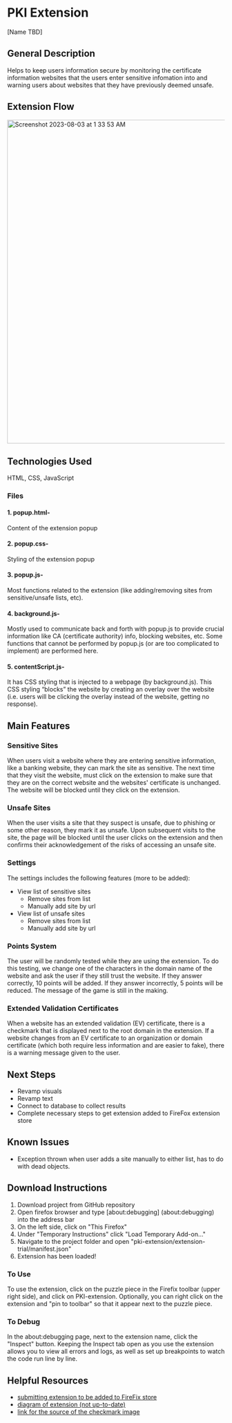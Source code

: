# PKI Extension

[Name TBD]   

## General Description

Helps to keep users information secure by monitoring the certificate information websites that the users enter sensitive infomation into and warning users about websites that they have previously deemed unsafe.

## Extension Flow

<img width="749" alt="Screenshot 2023-08-03 at 1 33 53 AM" src="https://github.com/arminapr/pki-extension/assets/118499953/1f788a96-af0e-4324-bb22-ee31aaf1a31a">

## Technologies Used
HTML, CSS, JavaScript

### Files
#### 1. popup.html- 
Content of the extension popup
#### 2. popup.css- 
Styling of the extension popup
#### 3. popup.js- 
Most functions related to the extension (like adding/removing sites from sensitive/unsafe lists, etc).
#### 4. background.js- 
Mostly used to communicate back and forth with popup.js to provide crucial information like CA (certificate authority) info, blocking websites, etc. Some functions that cannot be performed by popup.js (or are too complicated to implement) are performed here. 
#### 5. contentScript.js- 
It has CSS styling that is injected to a webpage (by background.js). This CSS styling “blocks” the website by creating an overlay over the website (i.e. users will be clicking the overlay instead of the website, getting no response). 


## Main Features

### Sensitive Sites
When users visit a website where they are entering sensitive information, like a banking website, they can mark the site as sensitive. The next time that they visit the website, must click on the extension to make sure that they are on the correct website and the websites' certificate is unchanged. The website will be blocked until they click on the extension.

### Unsafe Sites
When the user visits a site that they suspect is unsafe, due to phishing or some other reason, they mark it as unsafe. Upon subsequent visits to the site, the page will be blocked until the user clicks on the extension and then confirms their acknowledgement of the risks of accessing an unsafe site.

### Settings
The settings includes the following features (more to be added):
- View list of sensitive sites
    - Remove sites from list
    - Manually add site by url
- View list of unsafe sites
    - Remove sites from list
    - Manually add site by url

### Points System
The user will be randomly tested while they are using the extension. To do this testing, we change one of the characters in the domain name of the website and ask the user if they still trust the website. If they answer correctly, 10 points will be added. If they answer incorrectly, 5 points will be reduced. The message of the game is still in the making.

### Extended Validation Certificates
When a website has an extended validation (EV) certificate, there is a checkmark that is displayed next to the root domain in the extension. If a website changes from an EV certificate to an organization or domain certificate (which both require less information and are easier to fake), there is a warning message given to the user.

## Next Steps

- Revamp visuals
- Revamp text
- Connect to database to collect results
- Complete necessary steps to get extension added to FireFox extension store

## Known Issues

- Exception thrown when user adds a site manually to either list, has to do with dead objects.

## Download Instructions
1. Download project from GitHub repository
2. Open firefox browser and type [about:debugging] (about:debugging) into the address bar
3. On the left side, click on "This Firefox"
4. Under "Temporary Instructions" click "Load Temporary Add-on..."
5. Navigate to the project folder and open "pki-extension/extension-trial/manifest.json"  
6. Extension has been loaded!

### To Use
To use the extension, click on the puzzle piece in the Firefix toolbar (upper right side), and click on PKI-extension. Optionally, you can right click on the extension and "pin to toolbar" so that it appear next to the puzzle piece.

### To Debug
In the about:debugging page, next to the extension name, click the "Inspect" button. Keeping the Inspect tab open as you use the extension allows you to view all errors and logs, as well as set up breakpoints to watch the code run line by line. 

## Helpful Resources

- [submitting extension to be added to FireFix store](https://extensionworkshop.com/documentation/publish/submitting-an-add-on/)
- [diagram of extension (not up-to-date)](https://excalidraw.com/#room=76f1120b127f55a2ae25,gcjqMcJaHTqGeiAoBSeptA)
- [link for the source of the checkmark image](https://www.freeimages.com/clipart/circle-checkmark-clip-art-5333016)

